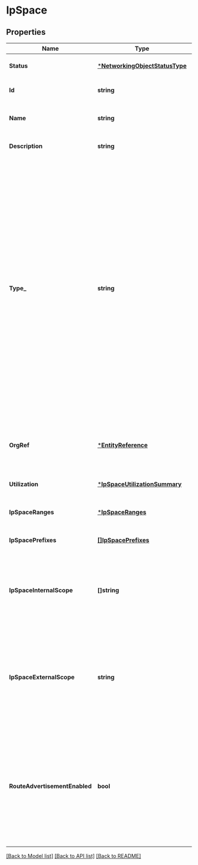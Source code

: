 # IpSpace

## Properties
Name | Type | Description | Notes
------------ | ------------- | ------------- | -------------
**Status** | [***NetworkingObjectStatusType**](NetworkingObjectStatusType.md) | Represents current status of the networking object.  | [optional] [default to null]
**Id** | **string** | The identifier of the IP Space in URN format. | [optional] [default to null]
**Name** | **string** | The name of the IP Space. Name is unique across all IP Spaces of a given type and organization. | [default to null]
**Description** | **string** | The description of the IP Space. | [optional] [default to null]
**Type_** | **string** | The type of the IP Space. Possible values are: &lt;ul&gt; &lt;li&gt; PUBLIC - These can be consumed by multiple organizations. These are created by System Administrators only, for managing public IPs. The IP addresses and IP Prefixes from this IP space are allocated to specific organizations for consumption. &lt;li&gt; PRIVATE - These can be consumed by only a single organization. All the IPs within this IP Space are allocated to the particular organization. &lt;li&gt; SHARED_SERVICES - These are for internal use only. The IP addresses and IP Prefixes from this IP space can be consumed by multiple organizations but those IP addresses and IP Prefixes will not be not visible to the individual users within the organization. These are created by System Administrators only, typically for a service or for management networks. &lt;/ul&gt; Only &lt;em&gt;SHARED_SERVICES&lt;/em&gt; type can be changed to &lt;em&gt;PUBLIC&lt;/em&gt; type. No oher type changes are allowed.  | [default to null]
**OrgRef** | [***EntityReference**](EntityReference.md) | The organization this IP Space belongs to. This property is only applicable for IP Spaces with type &lt;em&gt;PRIVATE&lt;/em&gt;. This property is required for IP Spaces with type &lt;em&gt;PRIVATE&lt;/em&gt;.  | [optional] [default to null]
**Utilization** | [***IpSpaceUtilizationSummary**](IpSpaceUtilizationSummary.md) | Utilization summary for this IP space. | [optional] [default to null]
**IpSpaceRanges** | [***IpSpaceRanges**](IpSpaceRanges.md) | List of IP Ranges. These are logically treated as a single block of IPs for allocation purpose. | [optional] [default to null]
**IpSpacePrefixes** | [**[]IpSpacePrefixes**](IpSpacePrefixes.md) | List of IP Prefixes. | [optional] [default to null]
**IpSpaceInternalScope** | **[]string** | This defines the exact span of IP addresses in a CIDR format within which all IP Ranges and IP Prefixes of this IP Space must be contained. This typically defines the span of IP addresses used within this Data Center. This is used by the system for creation of NAT rules and BGP prefixes.  | [default to null]
**IpSpaceExternalScope** | **string** | This defines the total span of IP addresses in a CIDR format within which all IP Ranges and IP Prefixes of this IP Space must be contained. This is used by the system for creation of NAT rules and BGP prefixes. This typically defines the span of IP addresses outside the bounds of this Data Center. For the internet this may be 0.0.0.0/0.  For a WAN, this could be 10.0.0.0/8.  | [optional] [default to null]
**RouteAdvertisementEnabled** | **bool** | Whether the route advertisement is enabled for this IP Space or not. If true, the routed Org VDC networks which are configured from this IP Space will be advertised from the connected Edge Gateway to the Provider Gateway. Route advertisement must be enabled on a particular network for it to be advertised. Networks from the PRIVATE IP Spaces will only be advertised if the associated Provider Gateway is owned by the Organization.  | [optional] [default to null]

[[Back to Model list]](../README.md#documentation-for-models) [[Back to API list]](../README.md#documentation-for-api-endpoints) [[Back to README]](../README.md)



